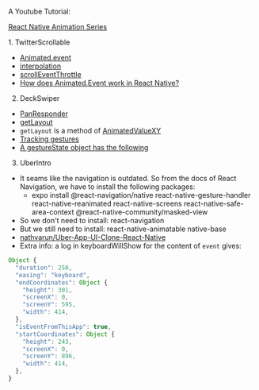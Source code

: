A Youtube Tutorial:

[React Native Animation Series](https://www.youtube.com/watch?v=LP6zmnMcHR0&list=PLy9JCsy2u97k6olfalMTA_XSPz4pNuT46)


1. TwitterScrollable
- [Animated.event](https://animationbook.codedaily.io/animated-event/)
- [interpolation](https://facebook.github.io/react-native/docs/animations#interpolation)
- [scrollEventThrottle](https://reactnative.dev/docs/scrollview#scrolleventthrottle)
- [How does Animated.Event work in React Native?](https://stackoverflow.com/questions/43510145/how-does-animated-event-work-in-react-native)


2. DeckSwiper
- [PanResponder](https://facebook.github.io/react-native/docs/panresponder)
- [getLayout](https://animationbook.codedaily.io/get-layout/)
- `getLayout` is a method of [AnimatedValueXY](https://facebook.github.io/react-native/docs/animatedvaluexy#getlayout)
- [Tracking gestures](https://facebook.github.io/react-native/docs/animations#tracking-gestures)
- [A gestureState object has the following](https://facebook.github.io/react-native/docs/panresponder#__docusaurus)
    

3. UberIntro
- It seams like the navigation is outdated. So from the docs of React Navigation, we have to install the following packages: 
    * expo install @react-navigation/native react-native-gesture-handler react-native-reanimated react-native-screens react-native-safe-area-context @react-native-community/masked-view
- So we don't need to install: react-navigation
- But we still need to install: react-native-animatable native-base
- [nathvarun/Uber-App-UI-Clone-React-Native](https://github.com/nathvarun/Uber-App-UI-Clone-React-Native)
- Extra info: a log in keyboardWillShow for the content of `event` gives:  
```js
Object {
  "duration": 250,
  "easing": "keyboard",
  "endCoordinates": Object {
    "height": 301,
    "screenX": 0,
    "screenY": 595,
    "width": 414,
  },
  "isEventFromThisApp": true,
  "startCoordinates": Object {
    "height": 243,
    "screenX": 0,
    "screenY": 896,
    "width": 414,
  },
}
```

